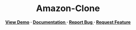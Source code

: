 
</div>

<div align='center'>

<h1>Amazon-Clone</h1>


</div>




<div align='center'>

<h4> <a href=https://itz-gaurav74.github.io/Amazon-Clone/>View Demo</a> <span> · </span> <a href="https://itz-gaurav74.github.io/Amazon-Clone/blob/master/README.md"> Documentation </a> <span> · </span> <a href="https://itz-gaurav74.github.io/Amazon-Clone/issues"> Report Bug </a> <span> · </span> <a href="https://itz-gaurav74.github.io/Amazon-Clone/issues"> Request Feature </a> </h4>

